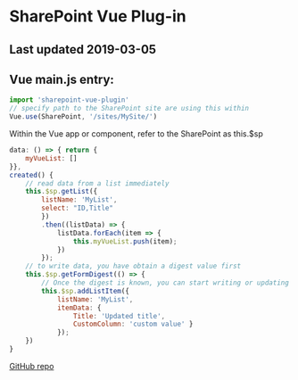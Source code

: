 # SharePoint Vue Plug-in
## Last updated 2019-03-05

## Vue main.js entry:
```javascript
import 'sharepoint-vue-plugin'
// specify path to the SharePoint site are using this within
Vue.use(SharePoint, '/sites/MySite/')
````

Within the Vue app or component, refer to the SharePoint as this.$sp
```javascript
data: () => { return {
    myVueList: []
}},
created() {
    // read data from a list immediately
    this.$sp.getList({
        listName: 'MyList',
        select: "ID,Title"
        })
        .then((listData) => {
            listData.forEach(item => {
                this.myVueList.push(item);
            })
        });
    // to write data, you have obtain a digest value first
    this.$sp.getFormDigest(() => {
        // Once the digest is known, you can start writing or updating list data
        this.$sp.addListItem({
            listName: 'MyList',
            itemData: {
                Title: 'Updated title',
                CustomColumn: 'custom value' }
            });
    })
}
````

[GitHub repo](https://github.com/BenRunInBay/sharepoint-vue-plugin/)